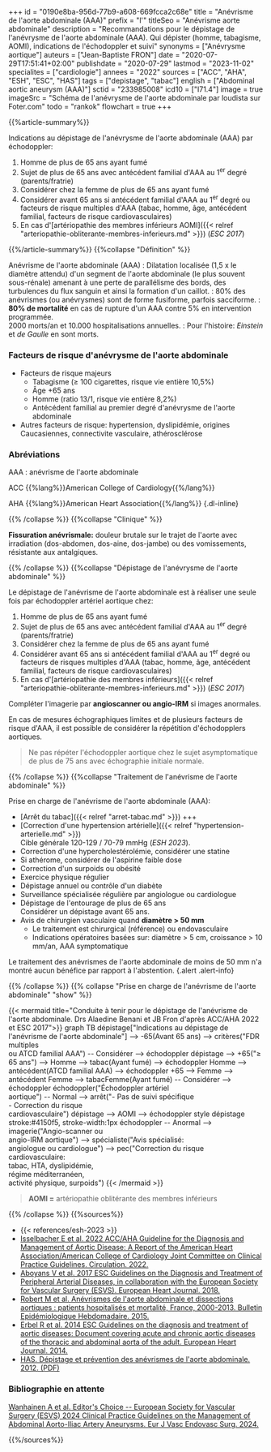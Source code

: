 +++
id = "0190e8ba-956d-77b9-a608-669fcca2c68e"
title = "Anévrisme de l'aorte abdominale (AAA)"
prefix = "l'"
titleSeo = "Anévrisme aorte abdominale"
description = "Recommandations pour le dépistage de l'anévrysme de l'aorte abdominale (AAA). Qui dépister (homme, tabagisme, AOMI), indications de l'échodoppler et suivi"
synonyms = ["Anévrysme aortique"]
auteurs = ["Jean-Baptiste FRON"]
date = "2020-07-29T17:51:41+02:00"
publishdate = "2020-07-29"
lastmod = "2023-11-02"
specialites = ["cardiologie"]
annees = "2022"
sources = ["ACC", "AHA", "ESH", "ESC", "HAS"]
tags = ["depistage", "tabac"]
english = ["Abdominal aortic aneurysm (AAA)"]
sctid = "233985008"
icd10 = ["I71.4"]
image = true
imageSrc = "Schéma de l'anévrysme de l'aorte abdominale par loudista sur Foter.com"
todo = "rankok"
flowchart = true
+++

{{%article-summary%}}

Indications au dépistage de l'anévrysme de l'aorte abdominale (AAA) par échodoppler:

1. Homme de plus de 65 ans ayant fumé
2. Sujet de plus de 65 ans avec antécédent familial d'AAA au 1<sup>er</sup> degré (parents/fratrie)
3. Considérer chez la femme de plus de 65 ans ayant fumé
4. Considérer avant 65 ans si antécédent familial d'AAA au 1<sup>er</sup> degré ou facteurs de risque multiples d'AAA (tabac, homme, âge, antécédent familial, facteurs de risque cardiovasculaires)
5. En cas d'[artériopathie des membres inférieurs AOMI]({{< relref "arteriopathie-obliterante-membres-inferieurs.md" >}}) (*ESC 2017*)

{{%/article-summary%}}
{{%collapse "Définition" %}}

Anévrisme de l'aorte abdominale (AAA)
: Dilatation localisée (1,5 x le diamètre attendu) d'un segment de l'aorte abdominale (le plus souvent sous-rénale) amenant à une perte de parallélisme des bords, des turbulences du flux sanguin et ainsi la formation d'un caillot.
: 80% des anévrismes (ou anévrysmes) sont de forme fusiforme, parfois sacciforme.
: **80% de mortalité** en cas de rupture d'un AAA contre 5% en intervention programmée.  
2000 morts/an et 10.000 hospitalisations annuelles.
: Pour l'histoire: *Einstein* et *de Gaulle* en sont morts.

### Facteurs de risque d'anévrysme de l'aorte abdominale

- Facteurs de risque majeurs
  - Tabagisme (≥ 100 cigarettes, risque vie entière 10,5%)
  - Âge +65 ans
  - Homme (ratio 13/1, risque vie entière 8,2%)
  - Antécédent familial au premier degré d'anévrysme de l'aorte abdominale
- Autres facteurs de risque: hypertension, dyslipidémie, origines Caucasiennes, connectivite vasculaire, athérosclérose

### Abréviations

AAA
: anévrisme de l'aorte abdominale

ACC
{{%lang%}}American College of Cardiology{{%/lang%}}

AHA
{{%lang%}}American Heart Association{{%/lang%}}
{.dl-inline}

{{% /collapse %}}
{{%collapse "Clinique" %}}

**Fissuration anévrismale:** douleur brutale sur le trajet de l'aorte avec irradiation (dos-abdomen, dos-aine, dos-jambe) ou des vomissements, résistante aux antalgiques.

{{% /collapse %}}
{{%collapse "Dépistage de l'anévrysme de l'aorte abdominale" %}}

Le dépistage de l'anévrisme de l'aorte abdominale est à réaliser une seule fois par échodoppler artériel aortique chez:

1. Homme de plus de 65 ans ayant fumé
2. Sujet de plus de 65 ans avec antécédent familial d'AAA au 1<sup>er</sup> degré (parents/fratrie)
3. Considérer chez la femme de plus de 65 ans ayant fumé
4. Considérer avant 65 ans si antécédent familial d'AAA au 1<sup>er</sup> degré ou facteurs de risques multiples d'AAA (tabac, homme, âge, antécédent familial, facteurs de risque cardiovasculaires)
5. En cas d'[artériopathie des membres inférieurs]({{< relref "arteriopathie-obliterante-membres-inferieurs.md" >}}) (*ESC 2017*)

Compléter l'imagerie par **angioscanner ou angio-IRM** si images anormales.

En cas de mesures échographiques limites et de plusieurs facteurs de risque d'AAA, il est possible de considérer la répétition d'échodopplers aortiques.

> Ne pas répéter l'échodoppler aortique chez le sujet asymptomatique de plus de 75 ans avec échographie initiale normale.

{{% /collapse %}}
{{%collapse "Traitement de l'anévrisme de l'aorte abdominale" %}}

Prise en charge de l'anévrisme de l'aorte abdominale (AAA):

- [Arrêt du tabac]({{< relref "arret-tabac.md" >}}) +++
- [Correction d'une hypertension artérielle]({{< relref "hypertension-arterielle.md" >}})  
  Cible générale 120-129 / 70-79 mmHg (*ESH 2023*).
- Correction d'une hypercholestérolémie, considérer une statine
- Si athérome, considérer de l'aspirine faible dose
- Correction d'un surpoids ou obésité
- Exercice physique régulier
- Dépistage annuel ou contrôle d'un diabète
- Surveillance spécialisée régulière par angiologue ou cardiologue
- Dépistage de l'entourage de plus de 65 ans  
  Considérer un dépistage avant 65 ans.
- Avis de chirurgien vasculaire quand **diamètre > 50 mm**
  - Le traitement est chirurgical (référence) ou endovasculaire
  - Indications opératoires basées sur: diamètre > 5 cm, croissance > 10 mm/an, AAA symptomatique

Le traitement des anévrismes de l'aorte abdominale de moins de 50 mm n'a montré aucun bénéfice par rapport à l'abstention.
{.alert .alert-info}

{{% /collapse %}}
{{% collapse "Prise en charge de l'anévrisme de l'aorte abdominale" "show" %}}

{{< mermaid title="Conduite à tenir pour le dépistage de l'anévrisme de l'aorte abdominale. Drs Alaedine Benani et JB Fron d'après ACC/AHA 2022 et ESC 2017">}}
graph TB
  dépistage["Indications au dépistage de<br>l'anévrisme de l'aorte abdominale"] --> -65(Avant 65 ans) --> critères("FDR multiples<br>ou ATCD familial AAA") -- Considérer --> échodoppler
  dépistage --> +65("≥ 65 ans") --> Homme --> tabac(Ayant fumé) --> échodoppler
      Homme --> antécédent(ATCD familial AAA) --> échodoppler
    +65 --> Femme --> antécédent
    Femme --> tabacFemme(Ayant fumé) -- Considérer --> échodoppler
    échodoppler("Échodoppler artériel<br>aortique") -- Normal --> arrêt("- Pas de suivi spécifique<br>- Correction du risque<br>cardiovasculaire")
    dépistage --> AOMI --> échodoppler
  style dépistage stroke:#4150f5, stroke-width:1px
    échodoppler -- Anormal --> imagerie("Angio-scanner ou<br>angio-IRM aortique") --> spécialiste("Avis spécialisé:<br>angiologue ou cardiologue") --> pec("Correction du risque<br>cardiovasculaire:<br>tabac, HTA, dyslipidémie,<br>régime méditerranéen,<br>activité physique, surpoids")
{{< /mermaid >}}

> **AOMI =** artériopathie oblitérante des membres inférieurs

{{% /collapse %}}
{{%sources%}}

- {{< references/esh-2023 >}}
- [Isselbacher E et al. 2022 ACC/AHA Guideline for the Diagnosis and Management of Aortic Disease: A Report of the American Heart Association/American College of Cardiology Joint Committee on Clinical Practice Guidelines. Circulation. 2022.](https://www.ahajournals.org/doi/10.1161/CIR.0000000000001106)
- [Aboyans V et al. 2017 ESC Guidelines on the Diagnosis and Treatment of Peripheral Arterial Diseases, in collaboration with the European Society for Vascular Surgery (ESVS). European Heart Journal. 2018.](https://academic.oup.com/eurheartj/article/39/9/763/4095038)
- [Robert M et al. Anévrismes de l'aorte abdominale et dissections aortiques : patients hospitalisés et mortalité, France, 2000-2013. Bulletin Epidémiologique Hebdomadaire. 2015.](https://www.santepubliquefrance.fr/maladies-et-traumatismes/maladies-cardiovasculaires-et-accident-vasculaire-cerebral/anevrisme-de-l-aorte-abdominale/documents/article/anevrismes-de-l-aorte-abdominale-et-dissections-aortiques-patients-hospitalises-et-mortalite-france-2000-2013)
- [Erbel R et al. 2014 ESC Guidelines on the diagnosis and treatment of aortic diseases: Document covering acute and chronic aortic diseases of the thoracic and abdominal aorta of the adult. European Heart Journal. 2014.](https://academic.oup.com/eurheartj/article/35/41/2873/407693)
- [HAS. Dépistage et prévention des anévrismes de l'aorte abdominale. 2012. (PDF)](https://www.has-sante.fr/upload/docs/application/pdf/2013-02/aaa_fiche_med_vfinale.pdf)

### Bibliographie en attente

[Wanhainen A et al. Editor's Choice -- European Society for Vascular Surgery (ESVS) 2024 Clinical Practice Guidelines on the Management of Abdominal Aorto-Iliac Artery Aneurysms. Eur J Vasc Endovasc Surg. 2024.](https://www.ejves.com/article/S1078-5884(23)00889-4/fulltext)

{{%/sources%}}
